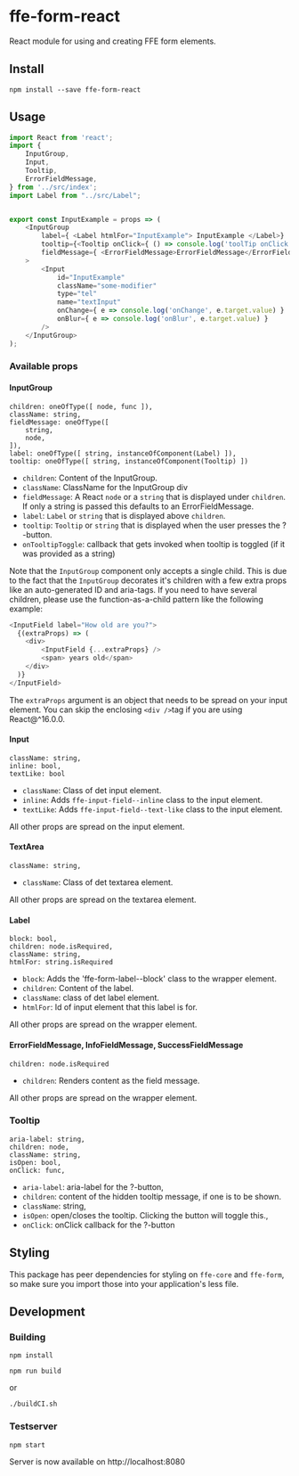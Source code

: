 # ffe-form-react

React module for using and creating FFE form elements.

## Install

```
npm install --save ffe-form-react
```

## Usage

```javascript
import React from 'react';
import {
    InputGroup,
    Input,
    Tooltip,
    ErrorFieldMessage,
} from '../src/index';
import Label from "../src/Label";


export const InputExample = props => (
    <InputGroup
        label={ <Label htmlFor="InputExample"> InputExample </Label>}
        tooltip={<Tooltip onClick={ () => console.log('toolTip onClick')}>Foo Bar!</Tooltip>}
        fieldMessage={ <ErrorFieldMessage>ErrorFieldMessage</ErrorFieldMessage>}
    >
        <Input
            id="InputExample"
            className="some-modifier"
            type="tel"
            name="textInput"
            onChange={ e => console.log('onChange', e.target.value) }
            onBlur={ e => console.log('onBlur', e.target.value) }
        />
    </InputGroup>
);

```

### Available props


#### InputGroup
```
children: oneOfType([ node, func ]),
className: string,
fieldMessage: oneOfType([
    string,
    node,
]),
label: oneOfType([ string, instanceOfComponent(Label) ]),
tooltip: oneOfType([ string, instanceOfComponent(Tooltip) ])
```

* `children`: Content of the InputGroup.
* `className`: ClassName for the InputGroup div
* `fieldMessage`: A React `node` or a `string` that is displayed under `children`. If only a string is passed this defaults to an ErrorFieldMessage.
* `label`: `Label` or `string` that is displayed above `children`.
* `tooltip`: `Tooltip` or `string` that is displayed when the user presses the ?-button.
* `onTooltipToggle`: callback that gets invoked when tooltip is toggled (if it was provided as a string)

Note that the `InputGroup` component only accepts a single child. This is due to the fact that the `InputGroup`
decorates it's children with a few extra props like an auto-generated ID and aria-tags. If you need to have several
children, please use the function-as-a-child pattern like the following example:

```javascript
<InputField label="How old are you?">
  {(extraProps) => (
    <div>
        <InputField {...extraProps} />
        <span> years old</span>
    </div>
  )}
</InputField>
```

The `extraProps` argument is an object that needs to be spread on your input element. You can skip the enclosing `<div />`tag if
you are using React@^16.0.0.

#### Input
```
className: string,
inline: bool,
textLike: bool
```

* `className`: Class of det input element.
* `inline`: Adds `ffe-input-field--inline` class to the input element.
* `textLike`: Adds `ffe-input-field--text-like` class to the input element.

All other props are spread on the input element.


#### TextArea
```
className: string,
```
* `className`: Class of det textarea element.

All other props are spread on the textarea element.

#### Label
```
block: bool,
children: node.isRequired,
className: string,
htmlFor: string.isRequired
```

* `block`: Adds the 'ffe-form-label--block' class to the wrapper element.
* `children`: Content of the label.
* `className`: class of det label element.
* `htmlFor`: Id of input element that this label is for.

All other props are spread on the wrapper element.


#### ErrorFieldMessage, InfoFieldMessage, SuccessFieldMessage
```
children: node.isRequired
```
* `children`: Renders content as the field message.

All other props are spread on the wrapper element.


### Tooltip
```
aria-label: string,
children: node,
className: string,
isOpen: bool,
onClick: func,
```

* `aria-label`: aria-label for the ?-button,
* `children`: content of the hidden tooltip message, if one is to be shown.
* `className`: string,
* `isOpen`: open/closes the tooltip. Clicking the button will toggle this.,
* `onClick`: onClick callback for the ?-button


## Styling

This package has peer dependencies for styling on `ffe-core` and `ffe-form`, so make sure you import
those into your application's less file.

## Development

### Building
```
npm install

npm run build
```
or
```
./buildCI.sh
```
### Testserver

```
npm start
```
Server is now available on http://localhost:8080
